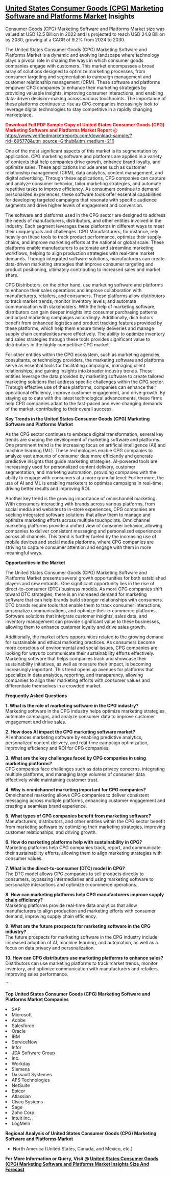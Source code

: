 <h2><a href="https://www.verifiedmarketreports.com/download-sample/?rid=695778&amp;utm_source=Github&amp;utm_medium=216" target="_blank">United States Consumer Goods (CPG) Marketing Software and Platforms Market</a> Insights</h2><p>Consumer Goods (CPG) Marketing Software and Platforms Market size was valued at USD 12.5 Billion in 2022 and is projected to reach USD 24.8 Billion by 2030, growing at a CAGR of 9.2% from 2024 to 2030.</p><p><p>The United States Consumer Goods (CPG) Marketing Software and Platforms Market is a dynamic and evolving landscape where technology plays a pivotal role in shaping the ways in which consumer goods companies engage with customers. This market encompasses a broad array of solutions designed to optimize marketing processes, from consumer targeting and segmentation to campaign management and customer relationship management (CRM). These software and platforms empower CPG companies to enhance their marketing strategies by providing valuable insights, improving consumer interactions, and enabling data-driven decision-making across various touchpoints. The importance of these platforms continues to rise as CPG companies increasingly look to leverage digital technologies to stay competitive in a rapidly changing marketplace. <p><span class=""><span style="color: #ff0000;"><strong>Download Full PDF Sample Copy of United States Consumer Goods (CPG) Marketing Software and Platforms Market Report</strong> @ </span><a href="https://www.verifiedmarketreports.com/download-sample/?rid=695778&amp;utm_source=Github&amp;utm_medium=216" target="_blank">https://www.verifiedmarketreports.com/download-sample/?rid=695778&amp;utm_source=Github&amp;utm_medium=216</a></span></p></p><p>One of the most significant aspects of this market is its segmentation by application. CPG marketing software and platforms are applied in a variety of contexts that help companies drive growth, enhance brand loyalty, and optimize sales. These applications include areas such as customer relationship management (CRM), data analytics, content management, and digital advertising. Through these applications, CPG companies can capture and analyze consumer behavior, tailor marketing strategies, and automate repetitive tasks to improve efficiency. As consumers continue to demand personalized experiences, these software tools offer essential capabilities for developing targeted campaigns that resonate with specific audience segments and drive higher levels of engagement and conversion.</p><p>The software and platforms used in the CPG sector are designed to address the needs of manufacturers, distributors, and other entities involved in the industry. Each segment leverages these platforms in different ways to meet their unique goals and challenges. CPG Manufacturers, for instance, rely heavily on these tools to track product performance, optimize their supply chains, and improve marketing efforts at the national or global scale. These platforms enable manufacturers to automate and streamline marketing workflows, helping to align production strategies with real-time market demands. Through integrated software solutions, manufacturers can create data-driven marketing strategies that improve consumer targeting and product positioning, ultimately contributing to increased sales and market share.</p><p>CPG Distributors, on the other hand, use marketing software and platforms to enhance their sales operations and improve collaboration with manufacturers, retailers, and consumers. These platforms allow distributors to track market trends, monitor inventory levels, and automate communication with stakeholders. With the help of marketing software, distributors can gain deeper insights into consumer purchasing patterns and adjust marketing campaigns accordingly. Additionally, distributors benefit from enhanced logistics and product tracking features provided by these platforms, which help them ensure timely deliveries and manage supply chain complexities more effectively. The ability to optimize inventory and sales strategies through these tools provides significant value to distributors in the highly competitive CPG market.</p><p>For other entities within the CPG ecosystem, such as marketing agencies, consultants, or technology providers, the marketing software and platforms serve as essential tools for facilitating campaigns, managing client relationships, and gaining insights into broader industry trends. These entities leverage the data provided by marketing software to create tailored marketing solutions that address specific challenges within the CPG sector. Through effective use of these platforms, companies can enhance their operational efficiency, improve customer engagement, and drive growth. By staying up to date with the latest technological advancements, these firms help CPG companies adapt to the fast-paced and ever-changing demands of the market, contributing to their overall success.</p><p><strong>Key Trends in the United States Consumer Goods (CPG) Marketing Software and Platforms Market</strong></p><p>As the CPG sector continues to embrace digital transformation, several key trends are shaping the development of marketing software and platforms. One prominent trend is the increasing focus on artificial intelligence (AI) and machine learning (ML). These technologies enable CPG companies to analyze vast amounts of consumer data more efficiently and generate predictive insights that guide marketing strategies. AI-powered tools are increasingly used for personalized content delivery, customer segmentation, and marketing automation, providing companies with the ability to engage with consumers at a more granular level. Furthermore, the use of AI and ML is enabling marketers to optimize campaigns in real-time, driving better results and improving ROI.</p><p>Another key trend is the growing importance of omnichannel marketing. With consumers interacting with brands across various platforms, from social media and websites to in-store experiences, CPG companies are seeking integrated software solutions that allow them to manage and optimize marketing efforts across multiple touchpoints. Omnichannel marketing platforms provide a unified view of consumer behavior, allowing companies to deliver consistent messaging and personalized experiences across all channels. This trend is further fueled by the increasing use of mobile devices and social media platforms, where CPG companies are striving to capture consumer attention and engage with them in more meaningful ways.</p><p><strong>Opportunities in the Market</strong></p><p>The United States Consumer Goods (CPG) Marketing Software and Platforms Market presents several growth opportunities for both established players and new entrants. One significant opportunity lies in the rise of direct-to-consumer (DTC) business models. As more CPG companies shift toward DTC strategies, there is an increased demand for marketing software that can help brands build stronger relationships with consumers. DTC brands require tools that enable them to track consumer interactions, personalize communications, and optimize their e-commerce platforms. Software solutions that integrate customer insights, sales data, and inventory management can provide significant value to these businesses, allowing them to enhance customer loyalty and drive sales growth.</p><p>Additionally, the market offers opportunities related to the growing demand for sustainable and ethical marketing practices. As consumers become more conscious of environmental and social issues, CPG companies are looking for ways to communicate their sustainability efforts effectively. Marketing software that helps companies track and showcase their sustainability initiatives, as well as measure their impact, is becoming increasingly important. This trend opens up avenues for platforms that specialize in data analytics, reporting, and transparency, allowing companies to align their marketing efforts with consumer values and differentiate themselves in a crowded market.</p><p><strong>Frequently Asked Questions</strong></p><p><strong>1. What is the role of marketing software in the CPG industry?</strong><br>Marketing software in the CPG industry helps optimize marketing strategies, automate campaigns, and analyze consumer data to improve customer engagement and drive sales.</p><p><strong>2. How does AI impact the CPG marketing software market?</strong><br>AI enhances marketing software by enabling predictive analytics, personalized content delivery, and real-time campaign optimization, improving efficiency and ROI for CPG companies.</p><p><strong>3. What are the key challenges faced by CPG companies in using marketing platforms?</strong><br>CPG companies face challenges such as data privacy concerns, integrating multiple platforms, and managing large volumes of consumer data effectively while maintaining customer trust.</p><p><strong>4. Why is omnichannel marketing important for CPG companies?</strong><br>Omnichannel marketing allows CPG companies to deliver consistent messaging across multiple platforms, enhancing customer engagement and creating a seamless brand experience.</p><p><strong>5. What types of CPG companies benefit from marketing software?</strong><br>Manufacturers, distributors, and other entities within the CPG sector benefit from marketing software by optimizing their marketing strategies, improving customer relationships, and driving growth.</p><p><strong>6. How do marketing platforms help with sustainability in CPG?</strong><br>Marketing platforms help CPG companies track, report, and communicate their sustainability efforts, allowing them to align marketing strategies with consumer values.</p><p><strong>7. What is the direct-to-consumer (DTC) model in CPG?</strong><br>The DTC model allows CPG companies to sell products directly to consumers, bypassing intermediaries and using marketing software to personalize interactions and optimize e-commerce operations.</p><p><strong>8. How can marketing platforms help CPG manufacturers improve supply chain efficiency?</strong><br>Marketing platforms provide real-time data analytics that allow manufacturers to align production and marketing efforts with consumer demand, improving supply chain efficiency.</p><p><strong>9. What are the future prospects for marketing software in the CPG industry?</strong><br>The future prospects for marketing software in the CPG industry include increased adoption of AI, machine learning, and automation, as well as a focus on data privacy and personalization.</p><p><strong>10. How can CPG distributors use marketing platforms to enhance sales?</strong><br>Distributors can use marketing platforms to track market trends, monitor inventory, and optimize communication with manufacturers and retailers, improving sales performance.</p>```</p><p><strong>Top United States Consumer Goods (CPG) Marketing Software and Platforms Market Companies</strong></p><div data-test-id=""><p><li>SAP</li><li> Microsoft</li><li> Adobe</li><li> Salesforce</li><li> Oracle</li><li> IBM</li><li> ServiceNow</li><li> Infor</li><li> JDA Software Group</li><li> Inc.</li><li> Workday</li><li> Siemens</li><li> Dassault Systemes</li><li> AFS Technologies</li><li> NetSuite</li><li> Epicor</li><li> Atlassian</li><li> Cisco Systems</li><li> Sage</li><li> Zoho Corp.</li><li> Intuit Inc.</li><li> LogMeIn</li></p><div><strong>Regional Analysis of&nbsp;United States Consumer Goods (CPG) Marketing Software and Platforms Market</strong></div><ul><li dir="ltr"><p dir="ltr">North America&nbsp;(United States, Canada, and Mexico, etc.)</p></li></ul><p><strong>For More Information or Query, Visit @&nbsp;</strong><strong><a href="https://www.verifiedmarketreports.com/product/consumer-goods-cpg-marketing-software-and-platforms-market/?utm_source=Github&amp;utm_medium=216" target="_blank">United States Consumer Goods (CPG) Marketing Software and Platforms Market Insights Size And Forecast</a></strong></p></div>
